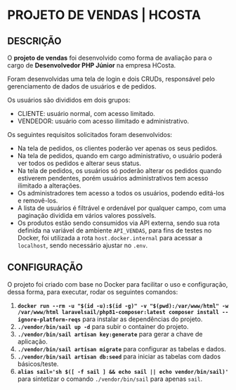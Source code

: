 # PROJETO DE VENDAS | HCOSTA

## DESCRIÇÃO

O **projeto de vendas** foi desenvolvido como forma de avaliação para o cargo de **Desenvolvedor PHP Júnior** na empresa HCosta.

Foram desenvolvidas uma tela de login e dois CRUDs, responsável pelo gerenciamento de dados de usuários e de pedidos.

Os usuários são divididos em dois grupos:
- CLIENTE: usuário normal, com acesso limitado.
- VENDEDOR: usuário com acesso ilimitado e administrativo.

Os seguintes requisitos solicitados foram desenvolvidos:
- Na tela de pedidos, os clientes poderão ver apenas os seus pedidos.
- Na tela de pedidos, quando em cargo administrativo, o usuário poderá ver todos os pedidos e alterar seus status.
- Na tela de pedidos, os usuários só poderão alterar os pedidos quando estiverem pendentes, porém usuários administrativos tem acesso ilimitado a alterações.
- Os administradores tem acesso a todos os usuários, podendo editá-los e removê-los.
- A lista de usuários é filtrável e ordenável por qualquer campo, com uma paginação dividida em vários valores possívels.
- Os produtos estão sendo consumidos via API externa, sendo sua rota definida na variável de ambiente ```API_VENDAS```, para fins de testes no Docker, foi utilizada a rota ```host.docker.internal``` para acessar a ```localhost```, sendo necessário ajustar no ```.env```.

## CONFIGURAÇÃO

O projeto foi criado com base no Docker para facilitar o uso e configuração, dessa forma, para executar, rodar os seguintes comandos:

1) **```docker run --rm -u "$(id -u):$(id -g)" -v "$(pwd):/var/www/html" -w /var/www/html laravelsail/php81-composer:latest composer install --ignore-platform-reqs```** para instalar as dependências do projeto.
2) **```./vendor/bin/sail up -d```** para subir o container do projeto.
3) **```./vendor/bin/sail artisan key:generate```** para gerar a chave de aplicação.
4) **```./vendor/bin/sail artisan migrate```** para configurar as tabelas e dados.
5) **```./vendor/bin/sail artisan db:seed```** para iniciar as tabelas com dados básicos/teste.
6) **```alias sail='sh $([ -f sail ] && echo sail || echo vendor/bin/sail)'```** para sintetizar o comando ```./vendor/bin/sail``` para apenas ```sail```.
